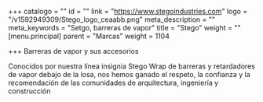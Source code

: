 +++
catalogo = ""
id = ""
link = "https://www.stegoindustries.com"
logo = "/v1592949309/Stego_logo_ceaabb.png"
meta_description = ""
meta_keywords = "Setgo, barreras de vapor"
title = "Stego"
weight = ""
[menu.principal]
parent = "Marcas"
weight = 1104

+++
Barreras de vapor y sus accesorios

Conocidos por nuestra línea insignia Stego Wrap de barreras y retardadores de vapor debajo de la losa, nos hemos ganado el respeto, la confianza y la recomendación de las comunidades de arquitectura, ingeniería y construcción